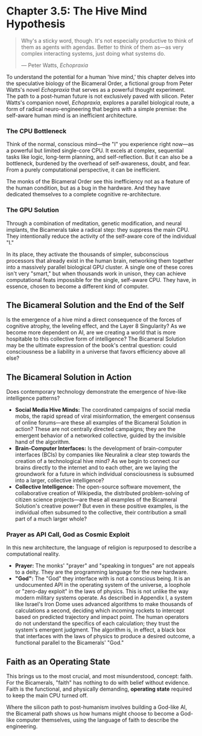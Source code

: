 # Chapter 3.5: The Hive Mind Hypothesis
> Why's a sticky word, though. It's not especially productive to think of them as agents with agendas. Better to think of them as—as very complex interacting systems, just doing what systems do.
> 
> — Peter Watts, *Echopraxia*

To understand the potential for a human 'hive mind,' this chapter delves into the speculative biology of the Bicameral Order, a fictional group from Peter Watts's novel *Echopraxia* that serves as a powerful thought experiment. The path to a post-human future is not exclusively paved with silicon. Peter Watts's companion novel, *Echopraxia*, explores a parallel biological route, a form of radical neuro-engineering that begins with a simple premise: the self-aware human mind is an inefficient architecture.

### The CPU Bottleneck

Think of the normal, conscious mind—the "I" you experience right now—as a powerful but limited single-core CPU. It excels at complex, sequential tasks like logic, long-term planning, and self-reflection. But it can also be a bottleneck, burdened by the overhead of self-awareness, doubt, and fear. From a purely computational perspective, it can be inefficient.

The monks of the Bicameral Order see this inefficiency not as a feature of the human condition, but as a bug in the hardware. And they have dedicated themselves to a complete cognitive re-architecture.

### The GPU Solution

Through a combination of meditation, genetic modification, and neural implants, the Bicamerals take a radical step: they suppress the main CPU. They intentionally reduce the activity of the self-aware core of the individual "I."

In its place, they activate the thousands of simpler, subconscious processors that already exist in the human brain, networking them together into a massively parallel biological GPU cluster. A single one of these cores isn't very "smart," but when thousands work in unison, they can achieve computational feats impossible for the single, self-aware CPU. They have, in essence, chosen to become a different kind of computer.

## The Bicameral Solution and the End of the Self

Is the emergence of a hive mind a direct consequence of the forces of cognitive atrophy, the leveling effect, and the Layer 8 Singularity? As we become more dependent on AI, are we creating a world that is more hospitable to this collective form of intelligence? The Bicameral Solution may be the ultimate expression of the book's central question: could consciousness be a liability in a universe that favors efficiency above all else?

## The Bicameral Solution in Action

Does contemporary technology demonstrate the emergence of hive-like intelligence patterns?

*   **Social Media Hive Minds:** The coordinated campaigns of social media mobs, the rapid spread of viral misinformation, the emergent consensus of online forums—are these all examples of the Bicameral Solution in action? These are not centrally directed campaigns; they are the emergent behavior of a networked collective, guided by the invisible hand of the algorithm.
*   **Brain-Computer Interfaces:** Is the development of brain-computer interfaces (BCIs) by companies like Neuralink a clear step towards the creation of a technological hive mind? As we begin to connect our brains directly to the internet and to each other, are we laying the groundwork for a future in which individual consciousness is subsumed into a larger, collective intelligence?
*   **Collective Intelligence:** The open-source software movement, the collaborative creation of Wikipedia, the distributed problem-solving of citizen science projects—are these all examples of the Bicameral Solution's creative power? But even in these positive examples, is the individual often subsumed to the collective, their contribution a small part of a much larger whole?

### Prayer as API Call, God as Cosmic Exploit

In this new architecture, the language of religion is repurposed to describe a computational reality.

*   **Prayer:** The monks' "prayer" and "speaking in tongues" are not appeals to a deity. They are the programming language for the new hardware.
*   **"God":** The "God" they interface with is not a conscious being. It is an undocumented API in the operating system of the universe, a loophole or "zero-day exploit" in the laws of physics. This is not unlike the way modern military systems operate. As described in Appendix I, a system like Israel's Iron Dome uses advanced algorithms to make thousands of calculations a second, deciding which incoming rockets to intercept based on predicted trajectory and impact point. The human operators do not understand the specifics of each calculation; they trust the system's emergent judgment. The algorithm is, in effect, a black box that interfaces with the laws of physics to produce a desired outcome, a functional parallel to the Bicamerals' "God."

## Faith as an Operating State

This brings us to the most crucial, and most misunderstood, concept: faith. For the Bicamerals, "faith" has nothing to do with belief without evidence. Faith is the functional, and physically demanding, **operating state** required to keep the main CPU turned off.

Where the silicon path to post-humanism involves building a God-like AI, the Bicameral path shows us how humans might choose to become a God-like computer themselves, using the language of faith to describe the engineering.